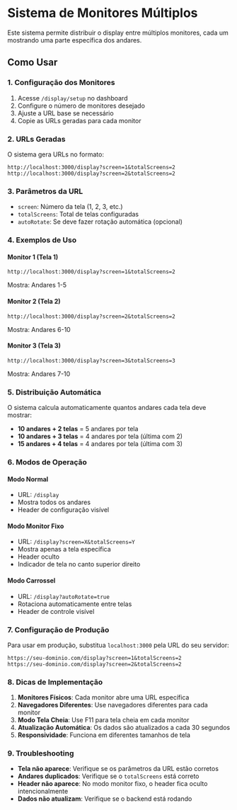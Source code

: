 # Sistema de Monitores Múltiplos

Este sistema permite distribuir o display entre múltiplos monitores, cada um mostrando uma parte específica dos andares.

## Como Usar

### 1. Configuração dos Monitores

1. Acesse `/display/setup` no dashboard
2. Configure o número de monitores desejado
3. Ajuste a URL base se necessário
4. Copie as URLs geradas para cada monitor

### 2. URLs Geradas

O sistema gera URLs no formato:
```
http://localhost:3000/display?screen=1&totalScreens=2
http://localhost:3000/display?screen=2&totalScreens=2
```

### 3. Parâmetros da URL

- `screen`: Número da tela (1, 2, 3, etc.)
- `totalScreens`: Total de telas configuradas
- `autoRotate`: Se deve fazer rotação automática (opcional)

### 4. Exemplos de Uso

#### Monitor 1 (Tela 1)
```
http://localhost:3000/display?screen=1&totalScreens=2
```
Mostra: Andares 1-5

#### Monitor 2 (Tela 2)
```
http://localhost:3000/display?screen=2&totalScreens=2
```
Mostra: Andares 6-10

#### Monitor 3 (Tela 3)
```
http://localhost:3000/display?screen=3&totalScreens=3
```
Mostra: Andares 7-10

### 5. Distribuição Automática

O sistema calcula automaticamente quantos andares cada tela deve mostrar:

- **10 andares + 2 telas** = 5 andares por tela
- **10 andares + 3 telas** = 4 andares por tela (última com 2)
- **15 andares + 4 telas** = 4 andares por tela (última com 3)

### 6. Modos de Operação

#### Modo Normal
- URL: `/display`
- Mostra todos os andares
- Header de configuração visível

#### Modo Monitor Fixo
- URL: `/display?screen=X&totalScreens=Y`
- Mostra apenas a tela específica
- Header oculto
- Indicador de tela no canto superior direito

#### Modo Carrossel
- URL: `/display?autoRotate=true`
- Rotaciona automaticamente entre telas
- Header de controle visível

### 7. Configuração de Produção

Para usar em produção, substitua `localhost:3000` pela URL do seu servidor:

```
https://seu-dominio.com/display?screen=1&totalScreens=2
https://seu-dominio.com/display?screen=2&totalScreens=2
```

### 8. Dicas de Implementação

1. **Monitores Físicos**: Cada monitor abre uma URL específica
2. **Navegadores Diferentes**: Use navegadores diferentes para cada monitor
3. **Modo Tela Cheia**: Use F11 para tela cheia em cada monitor
4. **Atualização Automática**: Os dados são atualizados a cada 30 segundos
5. **Responsividade**: Funciona em diferentes tamanhos de tela

### 9. Troubleshooting

- **Tela não aparece**: Verifique se os parâmetros da URL estão corretos
- **Andares duplicados**: Verifique se o `totalScreens` está correto
- **Header não aparece**: No modo monitor fixo, o header fica oculto intencionalmente
- **Dados não atualizam**: Verifique se o backend está rodando


